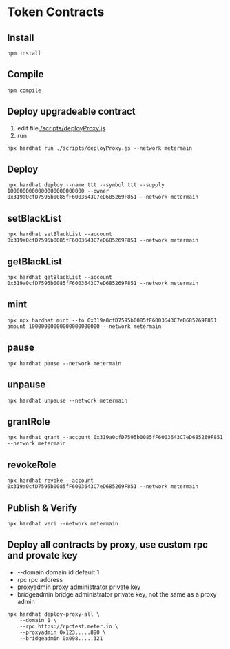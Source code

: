 # Token Contracts

## Install
```
npm install
```

## Compile
```
npm compile
```

## Deploy upgradeable contract
1. edit file[./scripts/deployProxy.js](./scripts/deployProxy.js)
2. run
```
npx hardhat run ./scripts/deployProxy.js --network metermain
```

## Deploy
```
npx hardhat deploy --name ttt --symbol ttt --supply 1000000000000000000000000 --owner 0x319a0cfD7595b0085fF6003643C7eD685269F851 --network metermain
```

## setBlackList
```
npx hardhat setBlackList --account 0x319a0cfD7595b0085fF6003643C7eD685269F851 --network metermain
```

## getBlackList
```
npx hardhat getBlackList --account 0x319a0cfD7595b0085fF6003643C7eD685269F851 --network metermain
```

## mint
```
npx npx hardhat mint --to 0x319a0cfD7595b0085fF6003643C7eD685269F851 amount 10000000000000000000000 --network metermain
```

## pause
```
npx hardhat pause --network metermain
```

## unpause
```
npx hardhat unpause --network metermain
```

## grantRole
```
npx hardhat grant --account 0x319a0cfD7595b0085fF6003643C7eD685269F851 --network metermain
```

## revokeRole
```
npx hardhat revoke --account 0x319a0cfD7595b0085fF6003643C7eD685269F851 --network metermain
```

## Publish & Verify
```
npx hardhat veri --network metermain
```

## Deploy all contracts by proxy, use custom rpc and provate key
- --domain domain id default 1
- rpc rpc address
- proxyadmin proxy administrator private key
- bridgeadmin bridge administrator private key, not the same as a proxy admin
```
npx hardhat deploy-proxy-all \
    --domain 1 \
    --rpc https://rpctest.meter.io \
    --proxyadmin 0x123.....890 \
    --bridgeadmin 0x098.....321
```